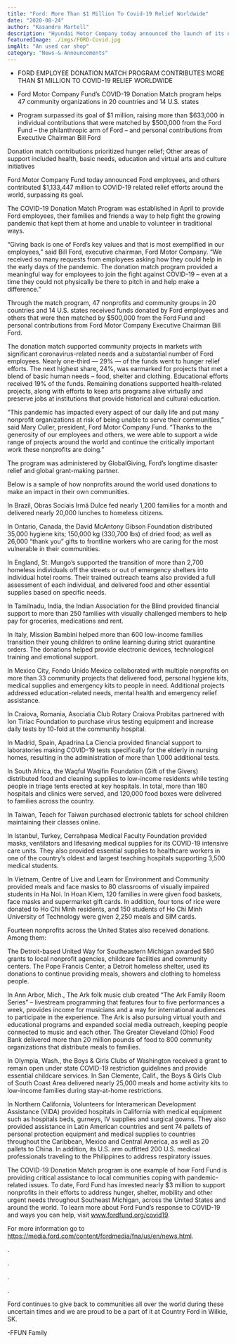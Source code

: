 ```yaml
---
title: "Ford: More Than $1 Million To Covid-19 Relief Worldwide"
date: "2020-08-24"
author: "Kasandra Martell"
description: "Hyundai Motor Company today announced the launch of its new IONIQ brand dedicated to battery electric vehicles, opening a new chapter as a leader in the era of electrified mobility."
featuredImage: ./imgs/FORD-Covid.jpg
imgAlt: "An used car shop"
category: "News-&-Announcements"
---
```


<!-- ![Markdown Logo](./imgs/FORD-Covid.jpg) -->

- FORD EMPLOYEE DONATION MATCH PROGRAM CONTRIBUTES MORE THAN $1 MILLION TO
  COVID-19 RELIEF WORLDWIDE

- Ford Motor Company Fund’s COVID-19 Donation Match program helps 47 community
  organizations in 20 countries and 14 U.S. states

- Program surpassed its goal of $1 million, raising more than $633,000 in individual contributions that were matched by $500,000 from the Ford Fund – the philanthropic arm of Ford – and personal contributions from Executive Chairman Bill Ford

Donation match contributions prioritized hunger relief; Other areas of support included health, basic needs, education and virtual arts and culture initiatives

Ford Motor Company Fund today announced Ford employees, and others contributed $1,133,447 million to COVID-19 related relief efforts around the world, surpassing its goal.

The COVID-19 Donation Match Program was established in April to provide Ford employees, their families and friends a way to help fight the growing pandemic that kept them at home and unable to volunteer in traditional ways.

“Giving back is one of Ford’s key values and that is most exemplified in our employees,” said Bill Ford, executive chairman, Ford Motor Company. “We received so many requests from employees asking how they could help in the early days of the pandemic. The donation match program provided a meaningful way for employees to join the fight against COVID-19 – even at a time they could not physically be there to pitch in and help make a difference.”

Through the match program, 47 nonprofits and community groups in 20 countries and 14 U.S. states received funds donated by Ford employees and others that were then matched by $500,000 from the Ford Fund and personal contributions from Ford Motor Company Executive Chairman Bill Ford.

The donation match supported community projects in markets with significant coronavirus-related needs and a substantial number of Ford employees. Nearly one-third — 29% — of the funds went to hunger relief efforts. The next highest share, 24%, was earmarked for projects that met a blend of basic human needs – food, shelter and clothing. Educational efforts received 19% of the funds. Remaining donations supported health-related projects, along with efforts to keep arts programs alive virtually and preserve jobs at institutions that provide historical and cultural education.

“This pandemic has impacted every aspect of our daily life and put many nonprofit organizations at risk of being unable to serve their communities,” said Mary Culler, president, Ford Motor Company Fund. “Thanks to the generosity of our employees and others, we were able to support a wide range of projects around the world and continue the critically important work these nonprofits are doing.”

The program was administered by GlobalGiving, Ford’s longtime disaster relief and global grant-making partner.

Below is a sample of how nonprofits around the world used donations to make an impact in their own communities.

In Brazil, Obras Sociais Irmã Dulce fed nearly 1,200 families for a month and delivered nearly 20,000 lunches to homeless citizens.

In Ontario, Canada, the David McAntony Gibson Foundation distributed 35,000 hygiene kits; 150,000 kg (330,700 lbs) of dried food; as well as 26,000 “thank you” gifts to frontline workers who are caring for the most vulnerable in their communities.

In England, St. Mungo’s supported the transition of more than 2,700 homeless individuals off the streets or out of emergency shelters into individual hotel rooms. Their trained outreach teams also provided a full assessment of each individual, and delivered food and other essential supplies based on specific needs.

In Tamilnadu, India, the Indian Association for the Blind provided financial support to more than 250 families with visually challenged members to help pay for groceries, medications and rent.

In Italy, Mission Bambini helped more than 600 low-income families transition their young children to online learning during strict quarantine orders. The donations helped provide electronic devices, technological training and emotional support.

In Mexico City, Fondo Unido Mexico collaborated with multiple nonprofits on more than 33 community projects that delivered food, personal hygiene kits, medical supplies and emergency kits to people in need. Additional projects addressed education-related needs, mental health and emergency relief assistance.

In Craiova, Romania, Asociatia Club Rotary Craiova Probitas partnered with Ion Tiriac Foundation to purchase virus testing equipment and increase daily tests by 10-fold at the community hospital.

In Madrid, Spain, Apadrina La Ciencia provided financial support to laboratories making COVID-19 tests specifically for the elderly in nursing homes, resulting in the administration of more than 1,000 additional tests.

In South Africa, the Waqful Waqifin Foundation (Gift of the Givers) distributed food and cleaning supplies to low-income residents while testing people in triage tents erected at key hospitals. In total, more than 180 hospitals and clinics were served, and 120,000 food boxes were delivered to families across the country.

In Taiwan, Teach for Taiwan purchased electronic tablets for school children maintaining their classes online.

In Istanbul, Turkey, Cerrahpasa Medical Faculty Foundation provided masks, ventilators and lifesaving medical supplies for its COVID-19 intensive care units. They also provided essential supplies to healthcare workers in one of the country’s oldest and largest teaching hospitals supporting 3,500 medical students.

In Vietnam, Centre of Live and Learn for Environment and Community provided meals and face masks to 80 classrooms of visually impaired students in Ha Noi. In Hoan Kiem, 120 families in were given food baskets, face masks and supermarket gift cards. In addition, four tons of rice were donated to Ho Chi Minh residents, and 150 students of Ho Chi Minh University of Technology were given 2,250 meals and SIM cards.

Fourteen nonprofits across the United States also received donations. Among them:

The Detroit-based United Way for Southeastern Michigan awarded 580 grants to local nonprofit agencies, childcare facilities and community centers.
The Pope Francis Center, a Detroit homeless shelter, used its donations to continue providing meals, showers and clothing to homeless people.

In Ann Arbor, Mich., The Ark folk music club created “The Ark Family Room Series” – livestream programming that features four to five performances a week, provides income for musicians and a way for international audiences to participate in the experience. The Ark is also pursuing virtual youth and educational programs and expanded social media outreach, keeping people connected to music and each other.
The Greater Cleveland (Ohio) Food Bank delivered more than 20 million pounds of food to 800 community organizations that distribute meals to families.

In Olympia, Wash., the Boys & Girls Clubs of Washington received a grant to remain open under state COVID-19 restriction guidelines and provide essential childcare services. In San Clemente, Calif., the Boys & Girls Club of South Coast Area delivered nearly 25,000 meals and home activity kits to low-income families during stay-at-home restrictions.

In Northern California, Volunteers for Interamerican Development Assistance (VIDA) provided hospitals in California with medical equipment such as hospitals beds, gurneys, IV supplies and surgical gowns. They also provided assistance in Latin American countries and sent 74 pallets of personal protection equipment and medical supplies to countries throughout the Caribbean, Mexico and Central America, as well as 20 pallets to China. In addition, its U.S. arm outfitted 200 U.S. medical professionals traveling to the Philippines to address respiratory issues.

The COVID-19 Donation Match program is one example of how Ford Fund is providing critical assistance to local communities coping with pandemic-related issues. To date, Ford Fund has invested nearly $3 million to support nonprofits in their efforts to address hunger, shelter, mobility and other urgent needs throughout Southeast Michigan, across the United States and around the world. To learn more about Ford Fund’s response to COVID-19 and ways you can help, visit www.fordfund.org/covid19.

For more information go to https://media.ford.com/content/fordmedia/fna/us/en/news.html.

.

.

.

.

Ford continues to give back to communities all over the world during these uncertain times and we are proud to be a part of it at Country Ford in Wilkie, SK.

-FFUN Family
